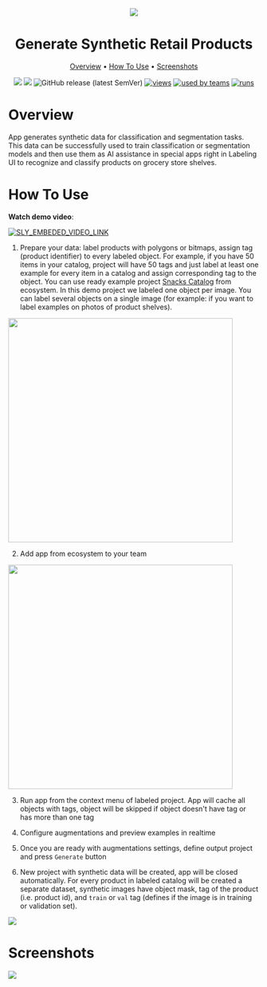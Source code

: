 <div align="center" markdown>
<img src="https://i.imgur.com/nOVbVMv.png"/>

# Generate Synthetic Retail Products

<p align="center">
  <a href="#Overview">Overview</a> •
  <a href="#How-To-Use">How To Use</a> •
    <a href="#Screenshots">Screenshots</a>
</p>


[![](https://img.shields.io/badge/supervisely-ecosystem-brightgreen)](https://ecosystem.supervise.ly/apps/synthetic-retail-products)
[![](https://img.shields.io/badge/slack-chat-green.svg?logo=slack)](https://supervise.ly/slack)
![GitHub release (latest SemVer)](https://img.shields.io/github/v/release/supervisely-ecosystem/synthetic-retail-products)
[![views](https://app.supervise.ly/public/api/v3/ecosystem.counters?repo=supervisely-ecosystem/synthetic-retail-products&counter=views&label=views)](https://supervise.ly)
[![used by teams](https://app.supervise.ly/public/api/v3/ecosystem.counters?repo=supervisely-ecosystem/synthetic-retail-products&counter=downloads&label=used%20by%20teams)](https://supervise.ly)
[![runs](https://app.supervise.ly/public/api/v3/ecosystem.counters?repo=supervisely-ecosystem/synthetic-retail-products&counter=runs&label=runs)](https://supervise.ly)

</div>

# Overview

App generates synthetic data for classification and segmentation tasks. This data can be successfully used to train classification or segmentation models and then use them as AI assistance in special apps right in Labeling UI to recognize and classify products on grocery store shelves.

# How To Use

**Watch demo video**:


<a data-key="sly-embeded-video-link" href="https://youtu.be/jXoRTBjzBz8" data-video-code="jXoRTBjzBz8">
    <img src="https://i.imgur.com/dlO97AV.png" alt="SLY_EMBEDED_VIDEO_LINK"  style="max-width:100%;">
</a>


1. Prepare your data: label products with polygons or bitmaps, assign tag (product identifier) to every labeled object. For example, if you have 50 items in your catalog, project will have 50 tags and just label at least one example for every item in a catalog and assign corresponding tag to the object.  You can use ready example project [Snacks Catalog](https://ecosystem.supervise.ly/projects/snacks-catalog) from ecosystem. In this demo project we labeled one object per image. You can label several objects on a single image (for example: if you want to label examples on photos of product shelves).

<img  data-key="sly-module-link" data-module-slug="supervisely-ecosystem/snacks-catalog" src="https://i.imgur.com/7YPoLGY.png" width="450"/> 

2. Add app from ecosystem to your team

<img  data-key="sly-module-link" data-module-slug="supervisely-ecosystem/synthetic-retail-products" src="https://i.imgur.com/MLR6Kkm.png" width="450"/>   

3. Run app from the context menu of labeled project. App will cache all objects with tags, object will be skipped if object doesn't have tag or has more than one tag 

4. Configure augmentations and preview examples in realtime
   
5. Once you are ready with augmentations settings, define output project and press `Generate` button
   
6. New project with synthetic data will be created, app will be closed automatically. For every product in  labeled catalog will be created a separate dataset, synthetic images have object mask, tag of the product (i.e. product id), and `train` or `val` tag (defines if the image is in training or validation set).

<img src="https://i.imgur.com/GymxBvj.png"/>

# Screenshots

<img src="https://i.imgur.com/PD2002R.png"/>